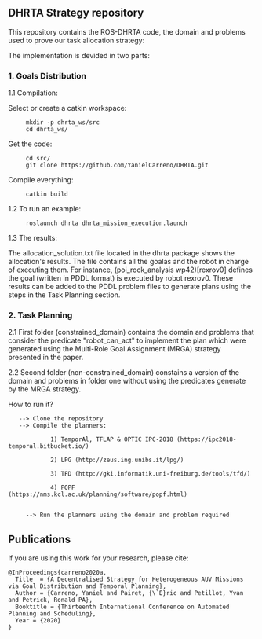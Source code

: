 ## DHRTA Strategy repository                                       

This repository contains the ROS-DHRTA code, the domain and problems used to prove our task allocation strategy:

The implementation is devided in two parts:


### 1. Goals Distribution

1.1 Compilation:

   Select or create a catkin workspace:

         mkdir -p dhrta_ws/src
         cd dhrta_ws/

   Get the code:

         cd src/
         git clone https://github.com/YanielCarreno/DHRTA.git

   Compile everything:

         catkin build

1.2 To run an example:

         roslaunch dhrta dhrta_mission_execution.launch

1.3 The results:

The allocation_solution.txt file located in the dhrta package shows the allocation's results. The file contains all the goalas and the robot in charge of executing them. For instance, (poi_rock_analysis wp42)[rexrov0] defines the goal (written in PDDL format) is executed by robot rexrov0. These results can be added to the PDDL problem files to generate plans using the steps in the Task Planning section.

### 2. Task Planning


2.1 First folder (constrained_domain) contains the domain and problems that consider 
   the predicate "robot_can_act" to implement the plan which were generated using the 
   Multi-Role Goal Assignment (MRGA) strategy presented in the paper.

2.2 Second folder (non-constrained_domain) constains a version of the domain and problems
   in folder one without using the predicates generate by  the MRGA strategy.
   
   How to run it?
   
       --> Clone the repository
       --> Compile the planners:
       
                1) TemporAl, TFLAP & OPTIC IPC-2018 (https://ipc2018-temporal.bitbucket.io/)
       
                2) LPG (http://zeus.ing.unibs.it/lpg/) 
                
                3) TFD (http://gki.informatik.uni-freiburg.de/tools/tfd/)
                
                4) POPF (https://nms.kcl.ac.uk/planning/software/popf.html)
                
                
         --> Run the planners using the domain and problem required
       
## Publications

If you are using this work for your research, please cite:
```
@InProceedings{carreno2020a,
  Title  = {A Decentralised Strategy for Heterogeneous AUV Missions via Goal Distribution and Temporal Planning},
  Author = {Carreno, Yaniel and Pairet, {\`E}ric and Petillot, Yvan and Petrick, Ronald PA},
  Booktitle = {Thirteenth International Conference on Automated Planning and Scheduling},
  Year = {2020}
}
```
                
